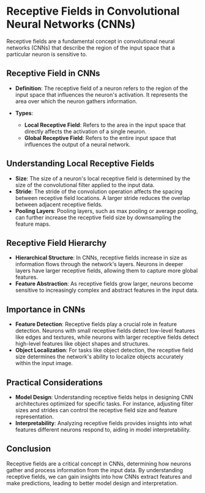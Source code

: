 # Receptive Fields in Convolutional Neural Networks (CNNs)

Receptive fields are a fundamental concept in convolutional neural networks (CNNs) that describe the region of the input space that a particular neuron is sensitive to. 
## Receptive Field in CNNs

- **Definition**: The receptive field of a neuron refers to the region of the input space that influences the neuron's activation. It represents the area over which the neuron gathers information.

- **Types**:
  - **Local Receptive Field**: Refers to the area in the input space that directly affects the activation of a single neuron.
  - **Global Receptive Field**: Refers to the entire input space that influences the output of a neural network.

## Understanding Local Receptive Fields

- **Size**: The size of a neuron's local receptive field is determined by the size of the convolutional filter applied to the input data.
- **Stride**: The stride of the convolution operation affects the spacing between receptive field locations. A larger stride reduces the overlap between adjacent receptive fields.
- **Pooling Layers**: Pooling layers, such as max pooling or average pooling, can further increase the receptive field size by downsampling the feature maps.

## Receptive Field Hierarchy

- **Hierarchical Structure**: In CNNs, receptive fields increase in size as information flows through the network's layers. Neurons in deeper layers have larger receptive fields, allowing them to capture more global features.
- **Feature Abstraction**: As receptive fields grow larger, neurons become sensitive to increasingly complex and abstract features in the input data.

## Importance in CNNs

- **Feature Detection**: Receptive fields play a crucial role in feature detection. Neurons with small receptive fields detect low-level features like edges and textures, while neurons with larger receptive fields detect high-level features like object shapes and structures.
- **Object Localization**: For tasks like object detection, the receptive field size determines the network's ability to localize objects accurately within the input image.

## Practical Considerations

- **Model Design**: Understanding receptive fields helps in designing CNN architectures optimized for specific tasks. For instance, adjusting filter sizes and strides can control the receptive field size and feature representation.
- **Interpretability**: Analyzing receptive fields provides insights into what features different neurons respond to, aiding in model interpretability.

## Conclusion

Receptive fields are a critical concept in CNNs, determining how neurons gather and process information from the input data. By understanding receptive fields, we can gain insights into how CNNs extract features and make predictions, leading to better model design and interpretation.

